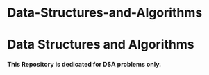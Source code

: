 # Data-Structures-and-Algorithms

<h1>Data Structures and Algorithms</h1>
<h4>This Repository is dedicated for DSA problems only.</h4>
